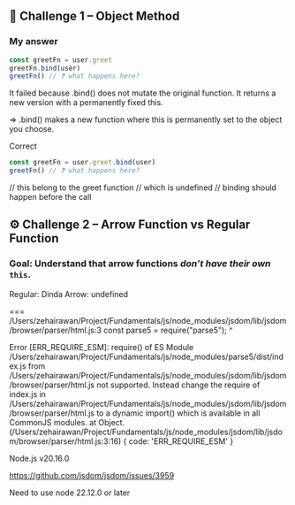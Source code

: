 
## 🧩 **Challenge 1 – Object Method**

### My answer
```js
const greetFn = user.greet
greetFn.bind(user)
greetFn() // ❓ what happens here?
```

It failed because .bind() does not mutate the original function.
It returns a new version with a permanently fixed this.

=> .bind() makes a new function where this is permanently set to the object you choose.

Correct
```js
const greetFn = user.greet.bind(user)
greetFn() // ❓ what happens here?
```

// this belong to the greet function
// which is undefined
// binding should happen before the call

## ⚙️ **Challenge 2 – Arrow Function vs Regular Function**
### **Goal:** Understand that arrow functions *don’t have their own* `this`.

Regular: Dinda
Arrow: undefined


===
/Users/zehairawan/Project/Fundamentals/js/node_modules/jsdom/lib/jsdom/browser/parser/html.js:3
const parse5 = require("parse5");
               ^

Error [ERR_REQUIRE_ESM]: require() of ES Module /Users/zehairawan/Project/Fundamentals/js/node_modules/parse5/dist/index.js from /Users/zehairawan/Project/Fundamentals/js/node_modules/jsdom/lib/jsdom/browser/parser/html.js not supported.
Instead change the require of index.js in /Users/zehairawan/Project/Fundamentals/js/node_modules/jsdom/lib/jsdom/browser/parser/html.js to a dynamic import() which is available in all CommonJS modules.
    at Object.<anonymous> (/Users/zehairawan/Project/Fundamentals/js/node_modules/jsdom/lib/jsdom/browser/parser/html.js:3:16) {
  code: 'ERR_REQUIRE_ESM'
}

Node.js v20.16.0


https://github.com/jsdom/jsdom/issues/3959

Need to use node 22.12.0 or later